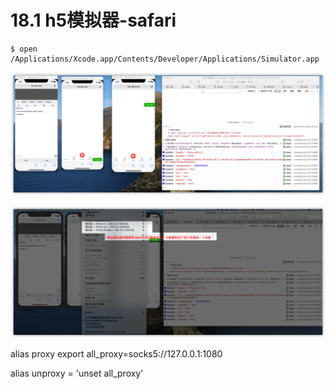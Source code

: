 # 18.1 h5模拟器-safari





```
$ open /Applications/Xcode.app/Contents/Developer/Applications/Simulator.app
```





![image-20200622170807067](./images/image-20200622170807067.png)

<img src="./images/image-20200622170348394.png" alt="image-20200622170348394" style="zoom:50%;" />

alias  proxy export all_proxy=socks5://127.0.0.1:1080

alias unproxy = 'unset all_proxy'

